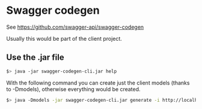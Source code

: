 # Swagger codegen

See https://github.com/swagger-api/swagger-codegen

Usually this would be part of the client project.

## Use the .jar file

```bash
$> java -jar swagger-codegen-cli.jar help
```

With the following command you can create just the client models (thanks to -Dmodels), otherwise everything would be created.
```bash
$> java -Dmodels -jar swagger-codegen-cli.jar generate -i http://localhost:8080/v2/api-docs -l java -o /Users/daniel/IdeaProjects/spring-boot-example-client
```
